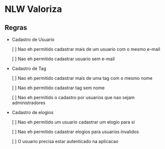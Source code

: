 # NLW Valoriza

## Regras
- Cadastro de Usuario

    [ ] Nao eh permitido cadastrar mais de um usuario com o mesmo e-mail

    [ ] Nao eh permitido cadastrar usuario sem e-mail

- Cadastro de Tag
    
    [ ] Nao eh permitido cadastrar mais de uma tag com o mesmo nome
    
    [ ] Nao eh permitido cadastrar tag sem nome
    
    [ ] Nao eh permitido o cadastro por usuarios que nao sejam administradores

- Cadastro de elogios
    
    [ ] Nao eh permitido um usuario cadastrar um elogio para si

    [ ] Nao eh permitido cadastrar elogios para usuarios invalidos

    [ ] O usuario precisa estar autenticado na aplicacao